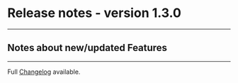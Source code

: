 # Release notes - version 1.3.0
---

## Notes about new/updated Features

---
Full [Changelog](/CHANGELOG.md) available.